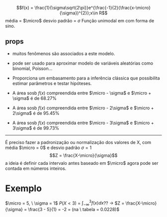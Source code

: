 $$f(x) = \frac{1}{\sigma\sqrt{2\pi}}e^{\frac{-1}{2}(\frac{x-\micro}{\sigma})^{2}};x\in R$$ 
média =  $\micro$
desvio padrão = $\sigma$
Função unimodal em com forma de sino.

## props
- muitos fenômenos são associados a este modelo.
- pode ser usado para aproximar modelo de variáveis aleatórias como binomial, Poisson...
- Proporciona um embasamento para a inferência clássica que possibilita estimar parâmetros e testar hipóteses.


- A área sosb $f(x)$ compreendida entre $\micro - \sigma$ e $\micro + \sigma$ é de 68.27%
- A área sosb $f(x)$ compreendida entre $\micro - 2\sigma$ e $\micro + 2\sigma$ é de 95.45%
- A área sosb $f(x)$ compreendida entre $\micro - 3\sigma$ e $\micro + 3\sigma$ é de 99.73%

---
É preciso fazer a padronização ou normalização dos valores de X, com média $\micro = 0$ e desvio padrão $\sigma = 1$
$$Z = \frac{X-\micro}{\sigma}$$
a ideia é definir cada intervalo antes baseado em $\micro$ agora pode ser contada em números inteiros.

# Exemplo 
$\micro = 5, \ \sigma = 1$
$P(X<3)$ = $\int^{3}_{-\infty}f(x)dx$??
-> $Z = \frac{X-\micro}{\sigma} = \frac{3 - 5}{1} = -2 = (na \ tabela = 0.0228)$  
